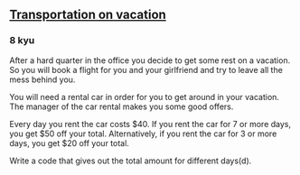 <h2><a href=https://www.codewars.com/kata/568d0dd208ee69389d000016/train/java target="_blank">Transportation on vacation</a></h2><h3>8 kyu</h3><p>After a hard quarter in the office you decide to get some rest on a vacation. So you will book a flight for you and your girlfriend and try to leave all the mess behind you.</p><p>You will need a rental car in order for you to get around in your vacation. The manager of the car rental makes you some good offers.</p><p>Every day you rent the car costs $40. If you rent the car for 7 or more days, you get $50 off your total. Alternatively, if you rent the car for 3 or more days, you get $20 off your total.</p><p>Write a code that gives out the total amount for different days(d).</p>